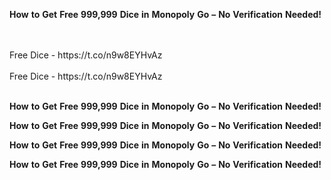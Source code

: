 <strong>How</strong> <strong>to</strong> <strong>Get</strong> <strong>Free</strong> <strong>999,999</strong> <strong>Dice</strong> <strong>in</strong> <strong>Monopoly</strong> <strong>Go</strong> <strong>–</strong> <strong>No</strong> <strong>Verification</strong> <strong>Needed!</strong>

<br>
<br>Free Dice - https://t.co/n9w8EYHvAz
<br>
<br>Free Dice - https://t.co/n9w8EYHvAz
<br>
<br>

<strong>How</strong> <strong>to</strong> <strong>Get</strong> <strong>Free</strong> <strong>999,999</strong> <strong>Dice</strong> <strong>in</strong> <strong>Monopoly</strong> <strong>Go</strong> <strong>–</strong> <strong>No</strong> <strong>Verification</strong> <strong>Needed!</strong>

<strong>How</strong> <strong>to</strong> <strong>Get</strong> <strong>Free</strong> <strong>999,999</strong> <strong>Dice</strong> <strong>in</strong> <strong>Monopoly</strong> <strong>Go</strong> <strong>–</strong> <strong>No</strong> <strong>Verification</strong> <strong>Needed!</strong>

<strong>How</strong> <strong>to</strong> <strong>Get</strong> <strong>Free</strong> <strong>999,999</strong> <strong>Dice</strong> <strong>in</strong> <strong>Monopoly</strong> <strong>Go</strong> <strong>–</strong> <strong>No</strong> <strong>Verification</strong> <strong>Needed!</strong>

<strong>How</strong> <strong>to</strong> <strong>Get</strong> <strong>Free</strong> <strong>999,999</strong> <strong>Dice</strong> <strong>in</strong> <strong>Monopoly</strong> <strong>Go</strong> <strong>–</strong> <strong>No</strong> <strong>Verification</strong> <strong>Needed!</strong>
